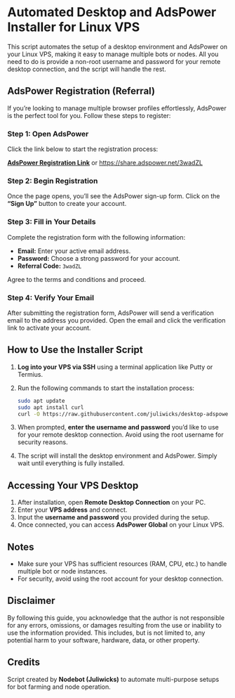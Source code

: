 # Automated Desktop and AdsPower Installer for Linux VPS

This script automates the setup of a desktop environment and AdsPower on your Linux VPS, making it easy to manage multiple bots or nodes. All you need to do is provide a non-root username and password for your remote desktop connection, and the script will handle the rest.

## AdsPower Registration (Referral)

If you’re looking to manage multiple browser profiles effortlessly, AdsPower is the perfect tool for you. Follow these steps to register:

### Step 1: Open AdsPower

Click the link below to start the registration process:

[**AdsPower Registration Link**](https://share.adspower.net/3wadZL) or https://share.adspower.net/3wadZL

### Step 2: Begin Registration

Once the page opens, you’ll see the AdsPower sign-up form. Click on the **“Sign Up”** button to create your account.

### Step 3: Fill in Your Details

Complete the registration form with the following information:

- **Email:** Enter your active email address.
- **Password:** Choose a strong password for your account.
- **Referral Code:** `3wadZL`

Agree to the terms and conditions and proceed.

### Step 4: Verify Your Email

After submitting the registration form, AdsPower will send a verification email to the address you provided. Open the email and click the verification link to activate your account.

## How to Use the Installer Script

1. **Log into your VPS via SSH** using a terminal application like Putty or Termius.
2. Run the following commands to start the installation process:

    ```bash
    sudo apt update
    sudo apt install curl
    curl -O https://raw.githubusercontent.com/juliwicks/desktop-adspower-installer-fox-linux/refs/heads/main/nodebot_installer.sh && chmod +x nodebot_installer.sh && ./nodebot_installer.sh
    ```

3. When prompted, **enter the username and password** you’d like to use for your remote desktop connection. Avoid using the root username for security reasons.
4. The script will install the desktop environment and AdsPower. Simply wait until everything is fully installed.

## Accessing Your VPS Desktop

1. After installation, open **Remote Desktop Connection** on your PC.
2. Enter your **VPS address** and connect.
3. Input the **username and password** you provided during the setup.
4. Once connected, you can access **AdsPower Global** on your Linux VPS.

## Notes

- Make sure your VPS has sufficient resources (RAM, CPU, etc.) to handle multiple bot or node instances.
- For security, avoid using the root account for your desktop connection.

## Disclaimer

By following this guide, you acknowledge that the author is not responsible for any errors, omissions, or damages resulting from the use or inability to use the information provided. This includes, but is not limited to, any potential harm to your software, hardware, data, or other property.

## Credits

Script created by **Nodebot (Juliwicks)** to automate multi-purpose setups for bot farming and node operation.
